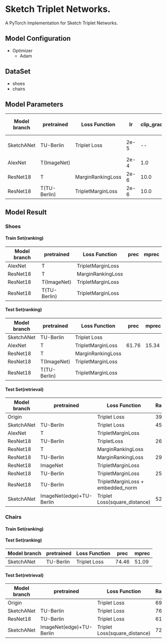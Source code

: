# Sketch Triplet Networks.
   A PyTorch Implementation for Sketch Triplet Networks.
   
## Model Configuration
- Optimizer
   - Adam

## DataSet
- shoes
- chairs

## Model Parameters
| Model branch | pretrained   | Loss Function     | lr   | clip_grad_norm(max_norm) | learning rate decay | weight_decay                       | Margin |
| ------------ | ------------ | ----------------- | ---- | ------------------------ | ------------------- | ---------------------------------- | ------ |
| SketchANet   | TU-Berlin    | Triplet Loss      | 2e-5 | --                       | 20                  | 0.0005(shoes) 0.0005-0.001(chairs) | 0.3    |
| AlexNet      | T(ImageNet)  |                   | 2e-4 | 1.0                      | 100                 | 0.0003                             | 0.3    |
| ResNet18     | T            | MarginRankingLoss | 2e-6 | 10.0                     | 20                  | 0.05                               | 0.3    |
| ResNet18     | T(TU-Berlin) | TripletMarginLoss | 2e-6 | 10.0                     | 20                  | 0.01                               | 0.3    |

## Model Result
### Shoes
#### Train Set(ranking)
| Model branch | pretrained   | Loss Function     | prec | mprec |
| ------------ | ------------ | ----------------- | ---- | ----- |
| AlexNet      | T            | TripletMarginLoss |      |       |
| ResNet18     | T            | MarginRankingLoss |      |       |
| ResNet18     | T(ImageNet)  | TripletMarginLoss |      |       |
| ResNet18     | T(TU-Berlin) | TripletMarginLoss |      |       |

#### Test Set(ranking)
| Model branch | pretrained   | Loss Function     | prec  | mprec |
| ------------ | ------------ | ----------------- | ----- | ----- |
| SketchANet   | TU-Berlin    | Triplet Loss      |       |       |
| AlexNet      | T            | TripletMarginLoss | 61.76 | 15.34 |
| ResNet18     | T            | MarginRankingLoss |       |       |
| ResNet18     | T(ImageNet)  | TripletMarginLoss |       |       |
| ResNet18     | T(TU-Berlin) | TripletMarginLoss |       |       |

#### Test Set(retrieval)
| Model branch | pretrained               | Loss Function                     | Rank@1 | Rank@5 | Rank@10 | corr  |
| ------------ | ------------------------ | --------------------------------- | ------ | ------ | ------- | ----- |
| Origin       |                          | Triplet Loss                      | 39.13  | --     | 87.83   | 69.49 |
| SketchANet   | TU-Berlin                | Triplet Loss                      | 45.217 | 77.391 | 82.609  | 72.15 |
| AlexNet      | T                        | TripletMarginLoss                 |        |        |         |       |
| ResNet18     | TU-Berlin                | TripletLoss                       | 26.957 | 51.304 | 64.348  | 64.54 |
| ResNet18     | T                        | MarginRankingLoss                 |        |        |         |       |
| ResNet18     | TU-Berlin                | MarginRankingLoss                 | 29.565 | 50.435 | 69.565  | 64.21 |
| ResNet18     | ImageNet                 | TripletMarginLoss                 |        |        |         |       |
| ResNet18     | TU-Berlin                | TripletMarginLoss                 | 25.217 | 53.043 | 65.217  | 64.79 |
| ResNet18     | TU-Berlin                | TripletMarginLoss + embedded_norm |        |        |         |       |
| SketchANet   | ImageNet(edge)+TU-Berlin | Triplet Loss(square_distance)     | 52.174 | --     | 92.174  | --    |


### Chairs
#### Train Set(ranking)

#### Test Set(ranking)
| Model branch | pretrained | Loss Function | prec  | mprec |
| ------------ | ---------- | ------------- | ----- | ----- |
| SketchANet   | TU-Berlin  | Triplet Loss  | 74.46 | 51.09 |

#### Test Set(retrieval)
| Model branch | pretrained               | Loss Function                 | Rank@1 | Rank@5 | Rank@10 | corr  |
| ------------ | ------------------------ | ----------------------------- | ------ | ------ | ------- | ----- |
| Origin       |                          | Triplet Loss                  | 69.07  | --     | 97.94   | 72.30 |
| SketchANet   | TU-Berlin                | Triplet Loss                  | 76.289 | 91.753 | 92.784  | 73.45 |
| ResNet18     | TU-Berlin                | Triplet Loss                  | 61.856 | 87.629 | 93.814  | 76.01 |
| SketchANet   | ImageNet(edge)+TU-Berlin | Triplet Loss(square_distance) | 72.16  | --     | 98.96   | --    |